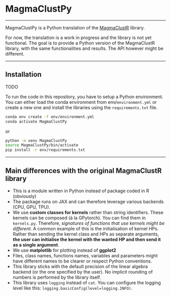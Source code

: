 # MagmaClustPy
---

MagmaClustPy is a Python translation of the [MagmaClustR](https://github.com/ArthurLeroy/MagmaClustR) library.

For now, the translation is a work in progress and the library is not yet functional. The goal is to provide a Python 
version of the MagmaClustR library, with the same functionalities and results. The API however might be different.

---

## Installation

TODO

To run the code in this repository, you have to setup a Python environment. You can either load the conda environment 
from env/`environment.yml` or create a new one and install the libraries using the `requirements.txt` file.

```bash
conda env create -f env/environment.yml
conda activate MagmaClustPy
```
or

```bash
python -m venv MagmaClustPy
source MagmaClustPy/bin/activate
pip install -r env/requirements.txt
```

---

## Main differences with the original MagmaClustR library

* This is a module written in Python instead of package coded in R (obviously)
* The package runs on JAX and can therefore leverage various backends (CPU, GPU, TPU). 
* We use **custom classes for kernels** rather than string identifiers. These kernels can be composed (à la GPytorch). 
You can find them in `kernels.py`. Therefore, *signatures of functions that use kernels might be different*. A common 
example of this is the initialisation of kernel HPs. Rather than sending the kernel class and HPs as separate arguments, 
**the user can initialise the kernel with the wanted HP and then send it as a single argument**.
* We use **matplotlib** for plotting instead of **ggplot2**
* Files, class names, functions names, variables and parameters might have different names to be clearer or respect
Python conventions.
* This library sticks with the default precision of the linear algebra backend (or the one specified by the user). No 
implicit rounding of numbers is performed by the library itself.
* This library uses `logging` instead of `cat`. You can configure the logging level like this: 
`logging.basicConfig(level=logging.INFO)`.